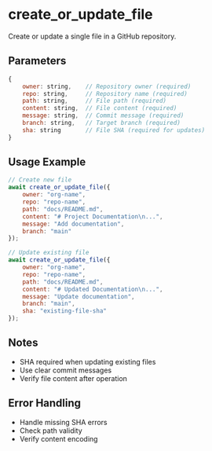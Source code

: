# create_or_update_file

Create or update a single file in a GitHub repository.

## Parameters
```javascript
{
    owner: string,    // Repository owner (required)
    repo: string,     // Repository name (required)
    path: string,     // File path (required)
    content: string,  // File content (required)
    message: string,  // Commit message (required)
    branch: string,   // Target branch (required)
    sha: string       // File SHA (required for updates)
}
```

## Usage Example
```javascript
// Create new file
await create_or_update_file({
    owner: "org-name",
    repo: "repo-name",
    path: "docs/README.md",
    content: "# Project Documentation\n...",
    message: "Add documentation",
    branch: "main"
});

// Update existing file
await create_or_update_file({
    owner: "org-name",
    repo: "repo-name",
    path: "docs/README.md",
    content: "# Updated Documentation\n...",
    message: "Update documentation",
    branch: "main",
    sha: "existing-file-sha"
});
```

## Notes
- SHA required when updating existing files
- Use clear commit messages
- Verify file content after operation

## Error Handling
- Handle missing SHA errors
- Check path validity
- Verify content encoding